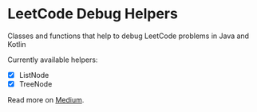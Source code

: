 # LeetCode Debug Helpers
Classes and functions that help to debug LeetCode problems in Java and Kotlin

Currently available helpers:
- [x] ListNode
- [x] TreeNode

Read more on [Medium](https://medium.com/@DKHAppsDev/list/leetcode-debug-helpers-34e062fd1fce).
